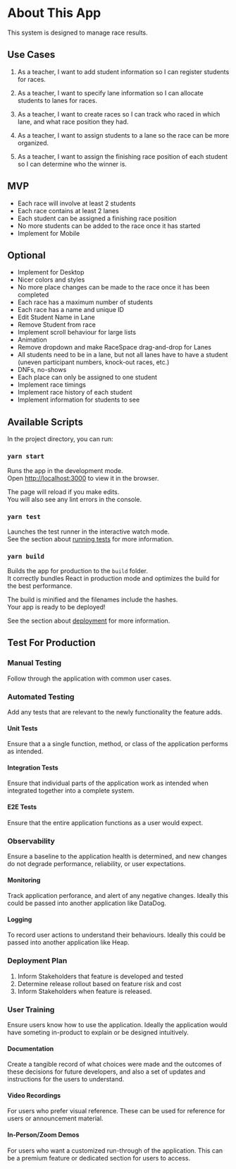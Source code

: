 # About This App
This system is designed to manage race results.

## Use Cases
1. As a teacher, I want to add student information so I can register students for races.

2. As a teacher, I want to specify lane information so I can allocate students to lanes for races.

3. As a teacher, I want to create races so I can track who raced in which lane, and what race position they had.

4. As a teacher, I want to assign students to a lane so the race can be more organized.

5. As a teacher, I want to assign the finishing race position of each student so I can determine who the winner is.

## MVP
* Each race will involve at least 2 students
* Each race contains at least 2 lanes
* Each student can be assigned a finishing race position
* No more students can be added to the race once it has started
* Implement for Mobile

## Optional
* Implement for Desktop
* Nicer colors and styles
* No more place changes can be made to the race once it has been completed
* Each race has a maximum number of students
* Each race has a name and unique ID
* Edit Student Name in Lane
* Remove Student from race
* Implement scroll behaviour for large lists
* Animation
* Remove dropdown and make RaceSpace drag-and-drop for Lanes
* All students need to be in a lane, but not all lanes have to have a student (uneven participant numbers, knock-out races, etc.)
* DNFs, no-shows
* Each place can only be assigned to one student
* Implement race timings
* Implement race history of each student
* Implement information for students to see

## Available Scripts

In the project directory, you can run:

### `yarn start`

Runs the app in the development mode.\
Open [http://localhost:3000](http://localhost:3000) to view it in the browser.

The page will reload if you make edits.\
You will also see any lint errors in the console.

### `yarn test`

Launches the test runner in the interactive watch mode.\
See the section about [running tests](https://facebook.github.io/create-react-app/docs/running-tests) for more information.

### `yarn build`

Builds the app for production to the `build` folder.\
It correctly bundles React in production mode and optimizes the build for the best performance.

The build is minified and the filenames include the hashes.\
Your app is ready to be deployed!

See the section about [deployment](https://facebook.github.io/create-react-app/docs/deployment) for more information.

## Test For Production
### Manual Testing
Follow through the application with common user cases.
### Automated Testing
Add any tests that are relevant to the newly functionality the feature adds.
#### Unit Tests
Ensure that a a single function, method, or class of the application performs as intended.
#### Integration Tests
Ensure that individual parts of the application work as intended when integrated together into a complete system.
#### E2E Tests
Ensure that the entire application functions as a user would expect.

### Observability
Ensure a baseline to the application health is determined, and new changes do not degrade performance, reliability, or user expectations.
#### Monitoring
Track application perforance, and alert of any negative changes.
Ideally this could be passed into another application like DataDog.

#### Logging
To record user actions to understand their behaviours.
Ideally this could be passed into another application like Heap.

### Deployment Plan
1. Inform Stakeholders that feature is developed and tested
2. Determine release rollout based on feature risk and cost
3. Inform Stakeholders when feature is released.

### User Training
Ensure users know how to use the application. Ideally the application would have someting in-product to explain or be designed intuitively.

#### Documentation
Create a tangible record of what choices were made and the outcomes of these decisions for future developers, and also a set of updates and instructions for the users to understand.
#### Video Recordings
For users who prefer visual reference. These can be used for reference for users or announcement material.
#### In-Person/Zoom Demos
For users who want a customized run-through of the application.
This can be a premium feature or dedicated section for users to access.